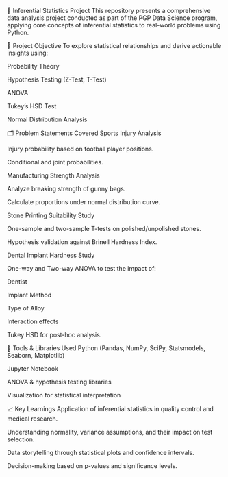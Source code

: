 🧪 Inferential Statistics Project
This repository presents a comprehensive data analysis project conducted as part of the PGP Data Science program, applying core concepts of inferential statistics to real-world problems using Python.

📌 Project Objective
To explore statistical relationships and derive actionable insights using:

Probability Theory

Hypothesis Testing (Z-Test, T-Test)

ANOVA

Tukey’s HSD Test

Normal Distribution Analysis

🗂️ Problem Statements Covered
Sports Injury Analysis

Injury probability based on football player positions.

Conditional and joint probabilities.

Manufacturing Strength Analysis

Analyze breaking strength of gunny bags.

Calculate proportions under normal distribution curve.

Stone Printing Suitability Study

One-sample and two-sample T-tests on polished/unpolished stones.

Hypothesis validation against Brinell Hardness Index.

Dental Implant Hardness Study

One-way and Two-way ANOVA to test the impact of:

Dentist

Implant Method

Type of Alloy

Interaction effects

Tukey HSD for post-hoc analysis.

🧰 Tools & Libraries Used
Python (Pandas, NumPy, SciPy, Statsmodels, Seaborn, Matplotlib)

Jupyter Notebook

ANOVA & hypothesis testing libraries

Visualization for statistical interpretation

📈 Key Learnings
Application of inferential statistics in quality control and medical research.

Understanding normality, variance assumptions, and their impact on test selection.

Data storytelling through statistical plots and confidence intervals.

Decision-making based on p-values and significance levels.
